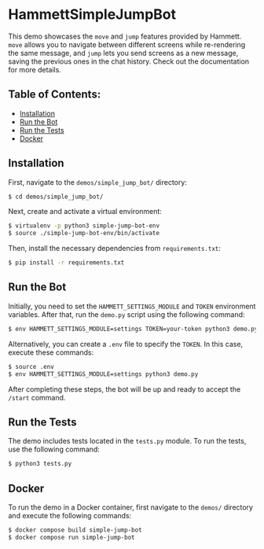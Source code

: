 # HammettSimpleJumpBot

This demo showcases the `move` and `jump` features provided by Hammett. `move` allows you to navigate between different screens while re-rendering the same message, and `jump` lets you send screens as a new message, saving the previous ones in the chat history. Check out the documentation for more details.

## Table of Contents:

- [Installation](#installation)
- [Run the Bot](#run-the-bot)
- [Run the Tests](#run-the-tests)
- [Docker](#docker)

## Installation

First, navigate to the `demos/simple_jump_bot/` directory:

```bash
$ cd demos/simple_jump_bot/
```

Next, create and activate a virtual environment:

```bash
$ virtualenv -p python3 simple-jump-bot-env
$ source ./simple-jump-bot-env/bin/activate
```

Then, install the necessary dependencies from `requirements.txt`:

```bash
$ pip install -r requirements.txt
```

## Run the Bot

Initially, you need to set the `HAMMETT_SETTINGS_MODULE` and `TOKEN` environment variables. After that, run the `demo.py` script using the following command:

```bash
$ env HAMMETT_SETTINGS_MODULE=settings TOKEN=your-token python3 demo.py
```

Alternatively, you can create a `.env` file to specify the `TOKEN`. In this case, execute these commands:

```bash
$ source .env
$ env HAMMETT_SETTINGS_MODULE=settings python3 demo.py
```

After completing these steps, the bot will be up and ready to accept the `/start` command.

## Run the Tests

The demo includes tests located in the `tests.py` module. To run the tests, use the following command:

```bash
$ python3 tests.py
```

## Docker

To run the demo in a Docker container, first navigate to the `demos/` directory and execute the following commands:

```bash
$ docker compose build simple-jump-bot
$ docker compose run simple-jump-bot
```
